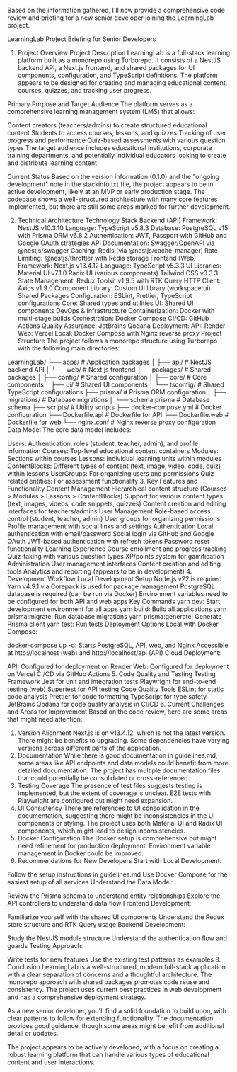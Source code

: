 Based on the information gathered, I'll now provide a comprehensive code review and briefing for a new senior developer joining the LearningLab project.

LearningLab Project Briefing for Senior Developers

1. Project Overview
   Project Description
   LearningLab is a full-stack learning platform built as a monorepo using Turborepo. It consists of a NestJS backend API, a Next.js frontend, and shared packages for UI components, configuration, and TypeScript definitions. The platform appears to be designed for creating and managing educational content, courses, quizzes, and tracking user progress.

Primary Purpose and Target Audience
The platform serves as a comprehensive learning management system (LMS) that allows:

Content creators (teachers/admins) to create structured educational content
Students to access courses, lessons, and quizzes
Tracking of user progress and performance
Quiz-based assessments with various question types
The target audience includes educational institutions, corporate training departments, and potentially individual educators looking to create and distribute learning content.

Current Status
Based on the version information (0.1.0) and the "ongoing development" note in the stackinfo.txt file, the project appears to be in active development, likely at an MVP or early production stage. The codebase shows a well-structured architecture with many core features implemented, but there are still some areas marked for further development.

2. Technical Architecture
   Technology Stack
   Backend (API)
   Framework: NestJS v10.3.10
   Language: TypeScript v5.8.3
   Database: PostgreSQL v15 with Prisma ORM v6.8.2
   Authentication: JWT, Passport with GitHub and Google OAuth strategies
   API Documentation: Swagger/OpenAPI via @nestjs/swagger
   Caching: Redis (via @nestjs/cache-manager)
   Rate Limiting: @nestjs/throttler with Redis storage
   Frontend (Web)
   Framework: Next.js v13.4.12
   Language: TypeScript v5.3.3
   UI Libraries:
   Material UI v7.1.0
   Radix UI (various components)
   Tailwind CSS v3.3.3
   State Management: Redux Toolkit v1.9.5 with RTK Query
   HTTP Client: Axios v1.9.0
   Component Library: Custom UI library (workspace:ui)
   Shared Packages
   Configuration: ESLint, Prettier, TypeScript configurations
   Core: Shared types and utilities
   UI: Shared UI components
   DevOps & Infrastructure
   Containerization: Docker with multi-stage builds
   Orchestration: Docker Compose
   CI/CD: GitHub Actions
   Quality Assurance: JetBrains Qodana
   Deployment:
   API: Render
   Web: Vercel
   Local: Docker Compose with Nginx reverse proxy
   Project Structure
   The project follows a monorepo structure using Turborepo with the following main directories:

LearningLab/
├── apps/ # Application packages
│ ├── api/ # NestJS backend API
│ └── web/ # Next.js frontend
├── packages/ # Shared packages
│ ├── config/ # Shared configuration
│ ├── core/ # Core components
│ ├── ui/ # Shared UI components
│ └── tsconfig/ # Shared TypeScript configurations
├── prisma/ # Prisma ORM configuration
│ ├── migrations/ # Database migrations
│ └── schema.prisma # Database schema
├── scripts/ # Utility scripts
├── docker-compose.yml # Docker configuration
├── Dockerfile.api # Dockerfile for API
├── Dockerfile.web # Dockerfile for web
└── nginx.conf # Nginx reverse proxy configuration
Data Model
The core data model includes:

Users: Authentication, roles (student, teacher, admin), and profile information
Courses: Top-level educational content containers
Modules: Sections within courses
Lessons: Individual learning units within modules
ContentBlocks: Different types of content (text, image, video, code, quiz) within lessons
UserGroups: For organizing users and permissions
Quiz-related entities: For assessment functionality 3. Key Features and Functionality
Content Management
Hierarchical content structure (Courses > Modules > Lessons > ContentBlocks)
Support for various content types (text, images, videos, code snippets, quizzes)
Content creation and editing interfaces for teachers/admins
User Management
Role-based access control (student, teacher, admin)
User groups for organizing permissions
Profile management with social links and settings
Authentication
Local authentication with email/password
Social login via GitHub and Google OAuth
JWT-based authentication with refresh tokens
Password reset functionality
Learning Experience
Course enrollment and progress tracking
Quiz-taking with various question types
XP/points system for gamification
Administration
User management interfaces
Content creation and editing tools
Analytics and reporting (appears to be in development) 4. Development Workflow
Local Development Setup
Node.js v22 is required
Yarn v4.9.1 via Corepack is used for package management
PostgreSQL database is required (can be run via Docker)
Environment variables need to be configured for both API and web apps
Key Commands
yarn dev: Start development environment for all apps
yarn build: Build all applications
yarn prisma:migrate: Run database migrations
yarn prisma:generate: Generate Prisma client
yarn test: Run tests
Deployment Options
Local with Docker Compose:

docker-compose up -d: Starts PostgreSQL, API, web, and Nginx
Accessible at http://localhost (web) and http://localhost/api (API)
Cloud Deployment:

API: Configured for deployment on Render
Web: Configured for deployment on Vercel
CI/CD via GitHub Actions 5. Code Quality and Testing
Testing Framework
Jest for unit and integration tests
Playwright for end-to-end testing (web)
Supertest for API testing
Code Quality Tools
ESLint for static code analysis
Prettier for code formatting
TypeScript for type safety
JetBrains Qodana for code quality analysis in CI/CD 6. Current Challenges and Areas for Improvement
Based on the code review, here are some areas that might need attention:

1. Version Alignment
   Next.js is on v13.4.12, which is not the latest version. There might be benefits to upgrading.
   Some dependencies have varying versions across different parts of the application.
2. Documentation
   While there is good documentation in guidelines.md, some areas like API endpoints and data models could benefit from more detailed documentation.
   The project has multiple documentation files that could potentially be consolidated or cross-referenced.
3. Testing Coverage
   The presence of test files suggests testing is implemented, but the extent of coverage is unclear.
   E2E tests with Playwright are configured but might need expansion.
4. UI Consistency
   There are references to UI consolidation in the documentation, suggesting there might be inconsistencies in the UI components or styling.
   The project uses both Material UI and Radix UI components, which might lead to design inconsistencies.
5. Docker Configuration
   The Docker setup is comprehensive but might need refinement for production deployment.
   Environment variable management in Docker could be improved.
6. Recommendations for New Developers
   Start with Local Development:

Follow the setup instructions in guidelines.md
Use Docker Compose for the easiest setup of all services
Understand the Data Model:

Review the Prisma schema to understand entity relationships
Explore the API controllers to understand data flow
Frontend Development:

Familiarize yourself with the shared UI components
Understand the Redux store structure and RTK Query usage
Backend Development:

Study the NestJS module structure
Understand the authentication flow and guards
Testing Approach:

Write tests for new features
Use the existing test patterns as examples 8. Conclusion
LearningLab is a well-structured, modern full-stack application with a clear separation of concerns and a thoughtful architecture. The monorepo approach with shared packages promotes code reuse and consistency. The project uses current best practices in web development and has a comprehensive deployment strategy.

As a new senior developer, you'll find a solid foundation to build upon, with clear patterns to follow for extending functionality. The documentation provides good guidance, though some areas might benefit from additional detail or updates.

The project appears to be actively developed, with a focus on creating a robust learning platform that can handle various types of educational content and user interactions.
